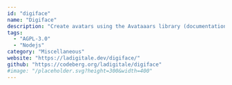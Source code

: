 ```yaml
---
id: "digiface"
name: "Digiface"
description: "Create avatars using the Avataaars library (documentation in French)."
tags:
  - "AGPL-3.0"
  - "Nodejs"
category: "Miscellaneous"
website: "https://ladigitale.dev/digiface/"
github: "https://codeberg.org/ladigitale/digiface"
#image: "/placeholder.svg?height=300&width=400"
---
```


